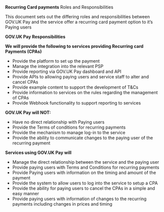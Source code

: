 **Recurring Card payments**
Roles and Responsibilities

This document sets out the differing roles and responsibilities between GOV.UK Pay and the service offer a recurring card payment option to it’s Paying users 

**GOV.UK Pay Responsibilities**

**We will provide the following to services providing Recurring card Payments (CPAs)**
 
- Provide the platform to set up the payment
- Manage the integration into the relevant PSP
- Provide reporting via GOV.UK Pay dashboard and API
- Provide APIs to allowing paying users and service staff to alter and cancel CPAs
- Provide example content to support the development of T&Cs
- Provide information to services on the rules regarding the management of CPAs
- Provide Webhook functionality to support reporting to services

**GOV.UK Pay will NOT:**
- Have no direct relationship with Paying users
- Provide the Terms of conditions for recurring payments 
- Provide the mechanism to manage log-in to the service
- Provide the ability to communicate changes to the paying user of the recurring payment


**Services using GOV.UK Pay will**

- Manage the direct relationship between the service and the paying user
- Provide paying users with Terms and Conditions for recurring payments
- Provide Paying users with information on the timing and amount of the payment
- Provide the system to allow users to log into the service to setup a CPA
- Provide the ability for paying users to cancel the CPAs in a simple and easy manner
- Provide paying users with information of changes to the recurring payments including changes in prices and timing
